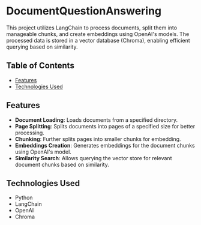 # DocumentQuestionAnswering

This project utilizes LangChain to process documents, split them into manageable chunks, and create embeddings using OpenAI's models. The processed data is stored in a vector database (Chroma), enabling efficient querying based on similarity.

## Table of Contents

- [Features](#features)
- [Technologies Used](#technologies-used)

## Features

- **Document Loading**: Loads documents from a specified directory.
- **Page Splitting**: Splits documents into pages of a specified size for better processing.
- **Chunking**: Further splits pages into smaller chunks for embedding.
- **Embeddings Creation**: Generates embeddings for the document chunks using OpenAI's model.
- **Similarity Search**: Allows querying the vector store for relevant document chunks based on similarity.

## Technologies Used

- Python
- LangChain
- OpenAI
- Chroma


